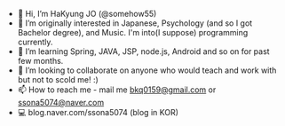 - 👋 Hi, I’m HaKyung JO (@somehow55)
- 👀 I’m originally interested in Japanese, Psychology (and so I got Bachelor degree), and Music. I'm into(I suppose) programming currently.
- 🌱 I’m learning Spring, JAVA, JSP, node.js, Android and so on for past few months.
- 💞️ I’m looking to collaborate on anyone who would teach and work with but not to scold me! :)
- 📫 How to reach me - mail me bkq0159@gmail.com or ssona5074@naver.com
- 💻 blog.naver.com/ssona5074 (blog in KOR)

<!---
somehow55/somehow55 is a ✨ special ✨ repository because its `README.md` (this file) appears on your GitHub profile.
You can click the Preview link to take a look at your changes.
--->
